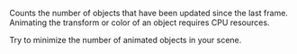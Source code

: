 Counts the number of objects that have been updated since the last frame.
Animating the transform or color of an object requires CPU resources.

Try to minimize the number of animated objects in your scene.
